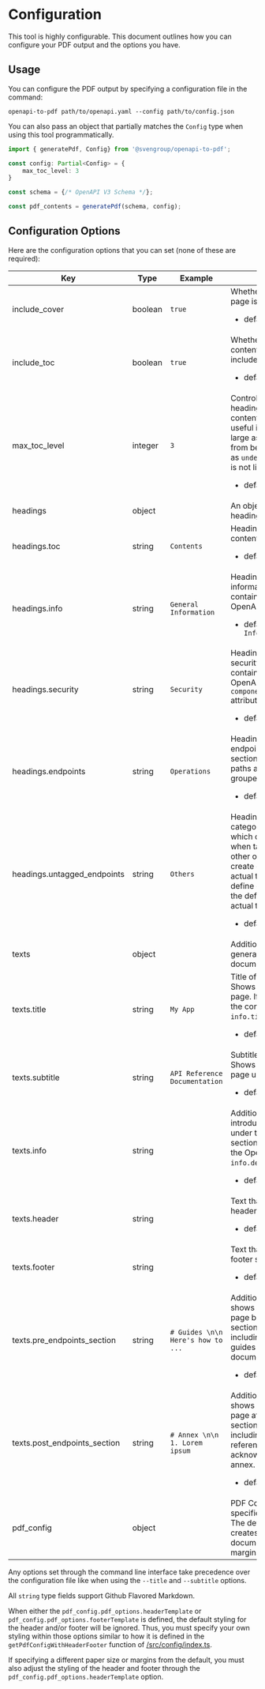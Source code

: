# Configuration

This tool is highly configurable. This document outlines how you can configure your PDF output and the options you have.

## Usage

You can configure the PDF output by specifying a configuration file in the command:

```shell
openapi-to-pdf path/to/openapi.yaml --config path/to/config.json
```

You can also pass an object that partially matches the `Config` type when using this tool programmatically.

```ts
import { generatePdf, Config} from '@svengroup/openapi-to-pdf';

const config: Partial<Config> = {
    max_toc_level: 3
}

const schema = {/* OpenAPI V3 Schema */};

const pdf_contents = generatePdf(schema, config);

```

## Configuration Options

Here are the configuration options that you can set (none of these are required):

|Key|Type|Example|Notes|
|-|-|-|-|
|include_cover|boolean|`true`|Whether or not a cover page is included. <ul><li>default: `true`</li><ul>|
|include_toc|boolean|`true`|Whether or not the table of contents section is included. <ul><li>default: `true`</li><ul>|
|max_toc_level|integer|`3`|Control the maximum heading level in the table of contents. This is especially useful if the API is rather large as it prevents the TOC from being too long. If left as `undefined` the TOC level is not limited.  <ul><li>default: `undefined`</li><ul>|
|headings|object||An object that controls the heading texts.|
|headings.toc|string|`Contents`|Heading text for the table of contents section.  <ul><li>default: `Contents`</li><ul>|
|headings.info|string|`General Information`|Heading text for the general information section. This contains the contents of the OpenAPI `info` attribute.<ul><li>default: `General Information`</li><ul>|
|headings.security|string|`Security`|Heading text for the security section. This contains the contents of the OpenAPI `components.securitySchemes` attribute. <ul><li>default: `Security`</li><ul>|
|headings.endpoints|string|`Operations`|Heading text for the endpoints section. This sections contains all the paths and their methods grouped by tags.<ul><li>default: `Operations`</li><ul>|
|headings.untagged_endpoints|string|`Others`|Heading text used for the category of endpoints which do not have tags when tags are used by other operations. This can create conflicts with your actual tags so make sure to define one different from the default if `Others` is an actual tag you use.<ul><li>default: `Others`</li><ul>|
|texts|object||Additional text used in the generated API reference document.|
|texts.title|string|`My App`|Title of the document. Shows up on the cover page. If left as `undefined`, the contents of the OpenAPI `info.title` attribute is used.<ul><li>default: `undefined`</li><ul>|
|texts.subtitle|string|`API Reference Documentation`|Subtitle of the document. Shows up on the cover page underneath the title. <ul><li>default: `undefined`</li><ul>|
|texts.info|string||Additional descriptive / introductory text. Shows up under the information section after the contents of the OpenAPI `info.description` attribute.<ul><li>default: `Contents`</li><ul>|
|texts.header|string||Text that appears in the header section of all pages.<ul><li>default: `undefined`</li><ul>||
|texts.footer|string||Text that appears in the footer section of all pages.<ul><li>default: `undefined`</li><ul>||
|texts.pre_endpoints_section|string|`# Guides \n\n Here's how to ...`|Additional section that shows up on a separate page before the endpoints section. This is useful for including process flows or guides in your documentation.<ul><li>default: `undefined`</li><ul>||
|texts.post_endpoints_section|string|`# Annex \n\n 1. Lorem ipsum`|Additional section that shows up on a separate page after the endpoints section. This is useful for including external references, acknowledgements or an annex.<ul><li>default: `undefined`</li><ul>||
|pdf_config|object||PDF Configuration as specified by [md-to-pdf](https://github.com/simonhaenisch/md-to-pdf). The default configuration creates an A4 PDF document with 15mm margins all around.|

Any options set through the command line interface take precedence over the configuration file like when using the `--title` and `--subtitle` options.

All `string` type fields support Github Flavored Markdown.

When either the  `pdf_config.pdf_options.headerTemplate` or `pdf_config.pdf_options.footerTemplate` is defined, the default styling for the header and/or footer will be ignored. Thus, you must specify your own styling within those options similar to how it is defined in the `getPdfConfigWithHeaderFooter` function of [/src/config/index.ts](./src/config/index.ts).

If specifying a different paper size or margins from the default, you must also adjust the styling of the header and footer through the `pdf_config.pdf_options.headerTemplate` option.
